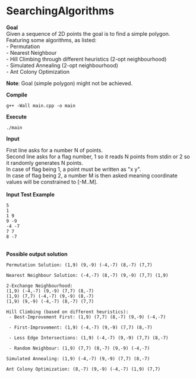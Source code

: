 # SearchingAlgorithms

**Goal**<br/>
Given a sequence of 2D points the goal is to find a simple polygon.<br/> 
Featuring some algorithms, as listed:<br/>
		- Permutation<br/>
		- Nearest Neighbour<br/>
		- Hill Climbing through different heuristics (2-opt neighbourhood)<br/>
		- Simulated Annealing (2-opt neighbourhood)<br/>
		- Ant Colony Optimization<br/>

**Note**: Goal (simple polygon) might not be achieved. 

**Compile**<br/>
```
g++ -Wall main.cpp -o main
```
**Execute**<br/>
```
./main
```
**Input**<br/>

First line asks for a number N of points.<br/>
Second line asks for a flag number, 1 so it reads N points from stdin or 2 so it randomly generates N points.<br/>
In case of flag being 1, a point must be written as "x y".<br/>
In case of flag being 2, a number M is then asked meaning coordinate values will be constrained to [-M..M].<br/>
<br/>**Input Test Example**<br/>
```
5
1
1 9
9 -9
-4 -7
7 7
8 -7
```
<br/>**Possible output solution**<br/>
```
Permutation Solution: (1,9) (9,-9) (-4,-7) (8,-7) (7,7)

Nearest Neighbour Solution: (-4,-7) (8,-7) (9,-9) (7,7) (1,9)

2-Exchange Neighbourhood:
(1,9) (-4,-7) (9,-9) (7,7) (8,-7)
(1,9) (7,7) (-4,-7) (9,-9) (8,-7)
(1,9) (9,-9) (-4,-7) (8,-7) (7,7)

Hill Climbing (based on different heuristics):
 - Best-Improvement First: (1,9) (7,7) (8,-7) (9,-9) (-4,-7)

 - First-Improvement: (1,9) (-4,-7) (9,-9) (7,7) (8,-7)

 - Less Edge Intersections: (1,9) (-4,-7) (9,-9) (7,7) (8,-7)

 - Random Neighbour: (1,9) (7,7) (8,-7) (9,-9) (-4,-7)

Simulated Annealing: (1,9) (-4,-7) (9,-9) (7,7) (8,-7)

Ant Colony Optimization: (8,-7) (9,-9) (-4,-7) (1,9) (7,7)
```
